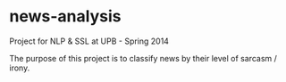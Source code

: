 news-analysis
=============

Project for NLP &amp; SSL at UPB - Spring 2014

The purpose of this project is to classify news by their level of sarcasm / irony.
